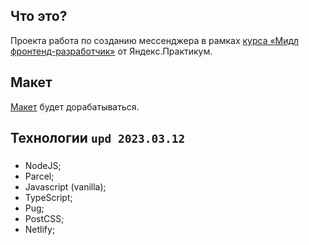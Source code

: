 ## Что это?
Проекта работа по созданию мессенджера в рамках [курса «Мидл фронтенд-разработчик»](https://practicum.yandex.ru/middle-frontend/) от Яндекс.Практикум.

## Макет 
[Макет](https://www.figma.com/file/2UKVA4ybFUaWmidl4yk7kx/middle.messenger.praktikum.yandex?node-id=0%3A1&t=IIimJiDcYuAlCDGF-1) будет дорабатываться.

## Технологии `upd 2023.03.12`
###
- NodeJS;
- Parcel;
- Javascript (vanilla);
- TypeScript;
- Pug;
- PostCSS;
- Netlify;